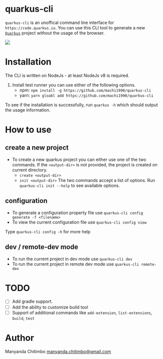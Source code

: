 # quarkus-cli

`quarkus-cli` is an unoffical command line interface for `https://code.quarkus.io`. You can use this CLI tool to generate a new [`Quarkus`](https://quarkus.io) project without the usage of the browser.

![](https://github.com/machi1990/quarkus-cli/workflows/Node%20CI/badge.svg)

# Installation

The CLI is written on NodeJs - at least NodeJs v8 is required.

1. Install test runner you can use either of the following options.
   - npm: `npm install -g https://github.com/machi1990/quarkus-cli`
   - yarn: `yarn gloabl add https://github.com/machi1990/quarkus-cli`

To see if the installation is successfully, run `quarkus -h` which should output the usage information.

# How to use

## create a new project

- To create a new quarkus project you can either use one of the two commands. If the `<output-dir>` is not provided, the project is created on current directory.
  - `create <output-dir>`
  - `init <output-dir>`
    The two commands accept a list of options. Run `quarkus-cli init --help` to see available options.

## configuration

- To generate a configuration property file use `quarkus-cli config generate -f <filename>`
- To view the current configuration file use `quarkus-cli config view`

Type `quarkus-cli config -h` for more help

## dev / remote-dev mode

- To run the current project in dev mode use `quarkus-cli dev`
- To run the current project in remote dev mode use `quarkus-cli remote-dev`

# TODO

- [ ] Add gradle support.
- [ ] Add the ability to customize build tool
- [ ] Support of additional commands like `add-extension`, `list-extensions`, `build`, `test`

# Author

Manyanda Chitimbo <manyanda.chitimbo@gmail.com>
